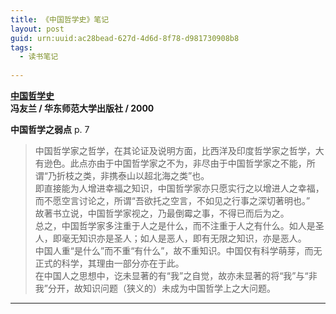 ```yaml
---
title: 《中国哲学史》笔记
layout: post
guid: urn:uuid:ac28bead-627d-4d6d-8f78-d981730908b8
tags:
  - 读书笔记
  
---
```


__[中国哲学史](http://book.douban.com/subject/1064101/)__    
__冯友兰 / 华东师范大学出版社 / 2000__  

__中国哲学之弱点__ p. 7

> 中国哲学家之哲学，在其论证及说明方面，比西洋及印度哲学家之哲学，大有逊色。此点亦由于中国哲学家之不为，非尽由于中国哲学家之不能，所谓“乃折枝之类，非携泰山以超北海之类”也。  
> 即直接能为人增进幸福之知识，中国哲学家亦只愿实行之以增进人之幸福，而不愿空言讨论之，所谓“吾欲托之空言，不如见之行事之深切著明也。”  
> 故著书立说，中国哲学家视之，乃最倒霉之事，不得已而后为之。  
> 总之，中国哲学家多注重于人之是什么，而不注重于人之有什么。如人是圣人，即毫无知识亦是圣人；如人是恶人，即有无限之知识，亦是恶人。  
> 中国人重“是什么”而不重“有什么”，故不重知识。中国仅有科学萌芽，而无正式的科学，其理由一部分亦在于此。  
> 在中国人之思想中，讫未显著的有“我”之自觉，故亦未显著的将“我”与“非我”分开，故知识问题（狭义的）未成为中国哲学上之大问题。

---

